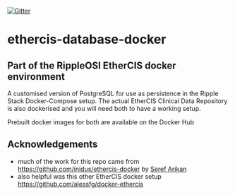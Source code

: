 [![Gitter](https://img.shields.io/gitter/room/nwjs/nw.js.svg?style=flat-square)](https://gitter.im/Ripple-Foundation/General)

# ethercis-database-docker
## Part of the RippleOSI EtherCIS docker environment
A customised version of PostgreSQL for use as persistence in the Ripple Stack Docker-Compose setup.
The actual EtherCIS Clinical Data Repository is also dockerised and you will need both to have a working setup.

Prebuilt docker images for both are available on the Docker Hub

## Acknowledgements
* much of the work for this repo came from https://github.com/inidus/ethercis-docker by [Seref Arikan](https://github.com/serefarikan)
* also helpful was this other EtherCIS docker setup https://github.com/alessfg/docker-ethercis
